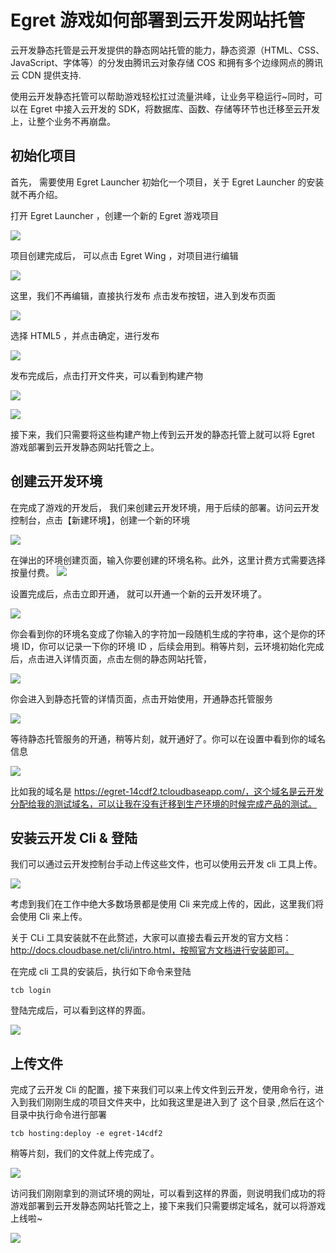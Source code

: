 # Egret 游戏如何部署到云开发网站托管


云开发静态托管是云开发提供的静态网站托管的能力，静态资源（HTML、CSS、JavaScript、字体等）的分发由腾讯云对象存储 COS 和拥有多个边缘网点的腾讯云 CDN 提供支持.

使用云开发静态托管可以帮助游戏轻松扛过流量洪峰，让业务平稳运行~同时，可以在 Egret 中接入云开发的 SDK，将数据库、函数、存储等环节也迁移至云开发上，让整个业务不再崩盘。

## 初始化项目
首先， 需要使用 Egret Launcher 初始化一个项目，关于 Egret Launcher 的安装就不再介绍。


打开 Egret Launcher ，创建一个新的 Egret 游戏项目

![](https://postimg.aliavv.com/picgo/20200427095616.png)


项目创建完成后， 可以点击 Egret Wing ，对项目进行编辑

![](https://postimg.aliavv.com/picgo/20200427095638.png)


这里，我们不再编辑，直接执行发布
点击发布按钮，进入到发布页面

![](https://postimg.aliavv.com/picgo/20200427095652.png)

选择 HTML5 ，并点击确定，进行发布

![](https://postimg.aliavv.com/picgo/20200427095738.png)

发布完成后，点击打开文件夹，可以看到构建产物

![](https://postimg.aliavv.com/picgo/20200427100005.png)

![](https://postimg.aliavv.com/picgo/20200427100018.png)

接下来，我们只需要将这些构建产物上传到云开发的静态托管上就可以将 Egret 游戏部署到云开发静态网站托管之上。

## 创建云开发环境
在完成了游戏的开发后， 我们来创建云开发环境，用于后续的部署。访问云开发控制台，点击【新建环境】，创建一个新的环境

![](https://postimg.aliavv.com/picgo/20200427100108.png)

在弹出的环境创建页面，输入你要创建的环境名称。此外，这里计费方式需要选择 按量付费。
![](https://postimg.aliavv.com/picgo/20200427100135.png)


设置完成后，点击立即开通， 就可以开通一个新的云开发环境了。

![](https://postimg.aliavv.com/picgo/20200427100345.png)

你会看到你的环境名变成了你输入的字符加一段随机生成的字符串，这个是你的环境 ID，你可以记录一下你的环境 ID ，后续会用到。稍等片刻，云环境初始化完成后，点击进入详情页面，点击左侧的静态网站托管，

![](https://postimg.aliavv.com/picgo/20200427100402.png)

你会进入到静态托管的详情页面，点击开始使用，开通静态托管服务

![](https://postimg.aliavv.com/picgo/20200427100429.png)

等待静态托管服务的开通，稍等片刻，就开通好了。你可以在设置中看到你的域名信息

![](https://postimg.aliavv.com/picgo/20200427100447.png)

比如我的域名是 https://egret-14cdf2.tcloudbaseapp.com/，这个域名是云开发分配给我的测试域名，可以让我在没有迁移到生产环境的时候完成产品的测试。

## 安装云开发 Cli & 登陆

我们可以通过云开发控制台手动上传这些文件，也可以使用云开发 cli 工具上传。

![](https://postimg.aliavv.com/picgo/20200427100522.png)


考虑到我们在工作中绝大多数场景都是使用 Cli 来完成上传的，因此，这里我们将会使用 Cli 来上传。

关于 CLi 工具安装就不在此赘述，大家可以直接去看云开发的官方文档：http://docs.cloudbase.net/cli/intro.html，按照官方文档进行安装即可。

在完成 cli 工具的安装后，执行如下命令来登陆


```
tcb login
```

登陆完成后，可以看到这样的界面。

![](https://postimg.aliavv.com/picgo/20200427100555.png)


## 上传文件
完成了云开发 Cli 的配置，接下来我们可以来上传文件到云开发，使用命令行，进入到我们刚刚生成的项目文件夹中，比如我这里是进入到了   这个目录 ,然后在这个目录中执行命令进行部署

    tcb hosting:deploy -e egret-14cdf2

稍等片刻，我们的文件就上传完成了。

![](https://postimg.aliavv.com/picgo/20200427100629.png)

访问我们刚刚拿到的测试环境的网址，可以看到这样的界面，则说明我们成功的将游戏部署到云开发静态网站托管之上，接下来我们只需要绑定域名，就可以将游戏上线啦~

![](https://postimg.aliavv.com/picgo/20200427100650.png)
